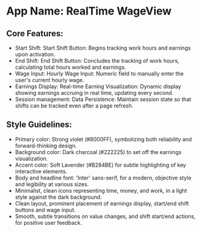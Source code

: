 # **App Name**: RealTime WageView

## Core Features:

- Start Shift: Start Shift Button: Begins tracking work hours and earnings upon activation.
- End Shift: End Shift Button: Concludes the tracking of work hours, calculating total hours worked and earnings.
- Wage Input: Hourly Wage Input: Numeric field to manually enter the user's current hourly wage.
- Earnings Display: Real-time Earning Visualization: Dynamic display showing earnings accruing in real time, updating every second.
- Session management: Data Persistence: Maintain session state so that shifts can be tracked even after a page refresh.

## Style Guidelines:

- Primary color: Strong violet (#8000FF), symbolizing both reliability and forward-thinking design.
- Background color: Dark charcoal (#222225) to set off the earnings visualization.
- Accent color: Soft Lavender (#B284BE) for subtle highlighting of key interactive elements.
- Body and headline font: 'Inter' sans-serif, for a modern, objective style and legibility at various sizes.
- Minimalist, clean icons representing time, money, and work, in a light style against the dark background.
- Clean layout, prominent placement of earnings display, start/end shift buttons and wage input.
- Smooth, subtle transitions on value changes, and shift start/end actions, for positive user feedback.